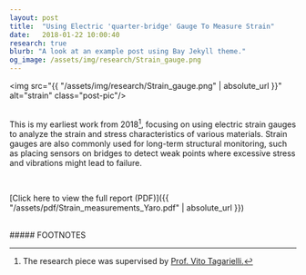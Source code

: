 ```yaml
---
layout: post
title:  "Using Electric 'quarter-bridge' Gauge To Measure Strain"
date:   2018-01-22 10:00:40
research: true
blurb: "A look at an example post using Bay Jekyll theme."
og_image: /assets/img/research/Strain_gauge.png
---
```


<img src="{{ "/assets/img/research/Strain_gauge.png" | absolute_url }}" alt="strain" class="post-pic"/>
<br />
<br />

This is my earliest work from 2018[^1], focusing on using electric strain gauges to analyze the strain and stress characteristics of various materials. Strain gauges are also commonly used for long-term structural monitoring, such as placing sensors on bridges to detect weak points where excessive stress and vibrations might lead to failure.

<br />

[Click here to view the full report (PDF)]({{ "/assets/pdf/Strain_measurements_Yaro.pdf" | absolute_url }})

<br />
##### FOOTNOTES

[^1]: The research piece was supervised by <a href="https://profiles.imperial.ac.uk/v.tagarielli"> Prof. Vito Tagarielli.</a>
